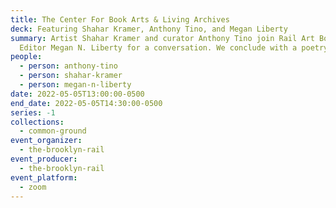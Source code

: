 ```yaml
---
title: The Center For Book Arts & Living Archives
deck: Featuring Shahar Kramer, Anthony Tino, and Megan Liberty
summary: Artist Shahar Kramer and curator Anthony Tino join Rail Art Books
  Editor Megan N. Liberty for a conversation. We conclude with a poetry reading.
people:
  - person: anthony-tino
  - person: shahar-kramer
  - person: megan-n-liberty
date: 2022-05-05T13:00:00-0500
end_date: 2022-05-05T14:30:00-0500
series: -1
collections:
  - common-ground
event_organizer:
  - the-brooklyn-rail
event_producer:
  - the-brooklyn-rail
event_platform:
  - zoom
---
```

